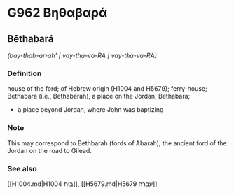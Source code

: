 # G962 Βηθαβαρά

## Bēthabará

_(bay-thab-ar-ah' | vay-tha-va-RA | vay-tha-va-RA)_

### Definition

house of the ford; of Hebrew origin (H1004 and H5679); ferry-house; Bethabara (i.e., Bethabarah), a place on the Jordan; Bethabara; 

- a place beyond Jordan, where John was baptizing

### Note

This may correspond to Bethbarah (fords of Abarah), the ancient ford of the Jordan on the road to Gilead.

### See also

[[H1004.md|H1004 בית]], [[H5679.md|H5679 עברה]]
